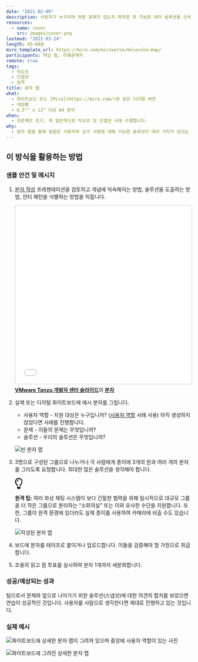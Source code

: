 ```yaml
---
date: "2021-02-09"
description: 사용자가 누구이며 어떤 문제가 있는지 파악한 후 가능한 여러 솔루션을 신속하게 만듭니다.
resources:
  - name: cover
    src: images/cover.png
lastmod: "2021-03-24"
length: 45~60분
miro_template_url: https://miro.com/miroverse/molecule-map/
participants: 핵심 팀, 이해관계자
remote: true
tags:
  - 킥오프
  - 인셉션
  - 원격
title: 분자 맵
what:
  - 화이트보드 또는 [Miro](https://miro.com/)와 같은 디지털 버전
  - 네임펜
  - 8.5"" x 11” 이상 A4 종이
when:
  - 프로젝트 초기, 즉 일반적으로 킥오프 및 인셉션 시에 수행합니다.
why:
  - 분자 맵을 통해 팀원은 사용자의 요구 사항에 대해 가능한 솔루션이 여러 가지가 있다는 점과 해당 사용자 및 요구 사항의 관계와 함께 솔루션을 잘 이해할 수 있습니다.
---
```


<h2 id="how-to-use-this-method">이 방식을 활용하는
방법</h2>

<div class="bg-gray-dark p-lg-5 p-3 mb-4"><div
class="col-lg-9"><h3
id="sample-agenda--prompts">샘플 안건 및 메시지</h3>

<ol>

<li>

<p><a
href="https://tanzu.vmware.com/content/vmware-tanzu-developer-center-slides/molecule"
target="_blank" rel="nofollow">분자 작성</a>
프레젠테이션을 검토하고 개념에 익숙해지는 방법, 솔루션을 도출하는 방법, 안티 패턴을 식별하는 방법을
익힙니다.</p>

<iframe
src="//www.slideshare.net/slideshow/embed_code/key/1wtb5448ncVV6E"
width="595" height="485" frameborder="0"
marginwidth="0" marginheight="0"
scrolling="no" style="border:1px solid #CCC;
border-width:1px; margin-bottom:5px; max-width: 100%;"
allowfullscreen> </iframe> <div
style="margin-bottom:5px"> <strong><a
href="https://www.slideshare.net/VMwareTanzu"
target="_blank">VMware Tanzu 개발자 센터
슬라이드</a></strong>의<strong> <a
href="//www.slideshare.net/VMwareTanzu/molecule-242998322"
title="분자"
target="_blank">분자</a></strong> </div>

</li>

<li>

<p>실제 또는 디지털 화이트보드에 예시 분자를 그립니다.</p>

<ul>

<li>사용자 역할 - 지원 대상은 누구입니까? (<a
href="/practices/personas">사용자
역할</a> 사례 사용) 아직 생성하지 않았다면 사례를 진행합니다.</li>

<li>문제 - 이들의 문제는 무엇입니까?</li>

<li>솔루션 - 우리의 솔루션은 무엇입니까?</li>

</ul>

<p><img
src="/practices/molecule-map/images/step-1.png"
alt="빈 분자 맵"  /></p>

</li>

<li>

<p>3명으로 구성된 그룹으로 나누거나 각 사람에게 종이에 3개의 원과 여러 개의 분자를 그리도록 요청합니다.
최대한 많은 솔루션을 생각해야 합니다.</p>

<div class="callout td-box--gray-darkest p-3 my-5
border-bottom border-right border-left border-top row"><div
class="col-1 row align-items-center
justify-content-center"><svg height="30"
aria-hidden="true" focusable="false"
data-prefix="far" data-icon="lightbulb"
role="img" xmlns="http://www.w3.org/2000/svg"
viewBox="0 0 352 512" class="svg-inline--fa
fa-lightbulb"><path fill="currentColor"
d="M176 80c-52.94 0-96 43.06-96 96 0 8.84 7.16 16 16 16s16-7.16
16-16c0-35.3 28.72-64 64-64 8.84 0 16-7.16 16-16s-7.16-16-16-16zM96.06
459.17c0 3.15.93 6.22 2.68 8.84l24.51 36.84c2.97 4.46 7.97 7.14 13.32
7.14h78.85c5.36 0 10.36-2.68 13.32-7.14l24.51-36.84c1.74-2.62 2.67-5.7
2.68-8.84l.05-43.18H96.02l.04 43.18zM176 0C73.72 0 0 82.97 0 176c0
44.37 16.45 84.85 43.56 115.78 16.64 18.99 42.74 58.8 52.42
92.16v.06h48v-.12c-.01-4.77-.72-9.51-2.15-14.07-5.59-17.81-22.82-64.77-62.17-109.67-20.54-23.43-31.52-53.15-31.61-84.14-.2-73.64
59.67-128 127.95-128 70.58 0 128 57.42 128 128 0 30.97-11.24
60.85-31.65 84.14-39.11 44.61-56.42 91.47-62.1 109.46a47.507 47.507 0
0 0-2.22 14.3v.1h48v-.05c9.68-33.37 35.78-73.18 52.42-92.16C335.55
260.85 352 220.37 352 176 352 78.8 273.2 0 176 0z"
class=""></path></svg></div><div
class="col-11"><p><strong>원격
팁:</strong> 여러 화상 채팅 시스템이 보다 긴밀한 협력을 위해 일시적으로 대규모 그룹을 더 작은 그룹으로
분리하는 “소회의실” 또는 이와 유사한 수단을 지원합니다. 또한, 그룹이 원격 환경에 있더라도 실제 종이를 사용하여 카메라에
비출 수도 있습니다.</p></div></div>

<p><img
src="/practices/molecule-map/images/step-2.png"
alt="작성된 분자 맵"  /></p>

</li>

<li>

<p>보드에 분자를 테이프로 붙이거나 업로드합니다. 이들을 검증해야 할 가정으로 취급합니다.</p>

</li>

<li>

<p>조용히 읽고 점 투표를 실시하여 분자 1개까지 세분화합니다.</p>

</li>

</ol>

</div></div>

<div class="bg-gray-dark p-lg-5 p-3 mb-4"><div
class="col-lg-9"><h3
id="successexpected-outcomes">성공/예상되는 성과</h3>

<p>팀으로서 문제와 앞으로 나아가기 위한 솔루션(스냅샷)에 대한 의견의 합치를 보았으면 연습이 성공적인 것입니다.
사용자를 사람으로 생각한다면 제대로 진행하고 있는 것입니다.</div></div>

<div class="bg-gray-dark p-lg-5 p-3 mb-4"><div
class="col-lg-9"><h3
id="real-world-examples">실제 예시</h3>

<p><img
src="/practices/molecule-map/images/example-1.jpg"
alt="화이트보드에 상세한 분자 맵이 그려져 있으며 중앙에 사용자 역할이 있는 사진"
/></p>

<p><img
src="/practices/molecule-map/images/example-2.jpg"
alt="화이트보드에 그려진 상세한 분자 맵"  /></p>

</div></div>
